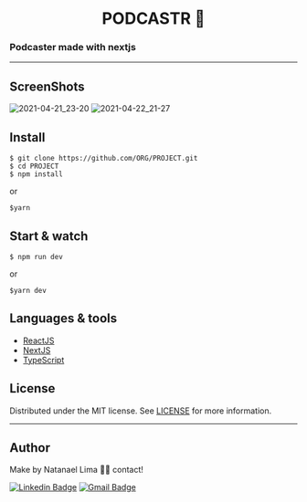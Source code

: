 <h1 align='center'> PODCASTR 🚀</h1>

### Podcaster made with nextjs

---

## ScreenShots

![2021-04-21_23-20](https://user-images.githubusercontent.com/52014318/115648388-b8737f00-a2fb-11eb-8a04-06e940c070f0.png)
![2021-04-22_21-27](https://user-images.githubusercontent.com/52014318/115800728-95a3a200-a3b1-11eb-9ba0-ed588a41645a.png)

## Install

    $ git clone https://github.com/ORG/PROJECT.git
    $ cd PROJECT
    $ npm install

or

    $yarn

## Start & watch

    $ npm run dev

or

    $yarn dev

## Languages & tools

- [ReactJS](https://reactjs.org/)
- [NextJS](https://nextjs.org/)
- [TypeScript](https://www.typescriptlang.org/)

## License

Distributed under the MIT license. See [LICENSE](LICENSE) for more information.

---

## Author

Make by Natanael Lima 👋🏽 contact!

[![Linkedin Badge](https://img.shields.io/badge/-Natanelvich-blue?style=flat-square&logo=Linkedin&logoColor=white&link=https://www.linkedin.com/in/natanaelvich/)](https://www.linkedin.com/in/natanaelvich/)
[![Gmail Badge](https://img.shields.io/badge/-taelima1997@gmail.com-red?style=flat-square&link=mailto:taelima1997@gmail.com)](mailto:taelima1997@gmail.com)
